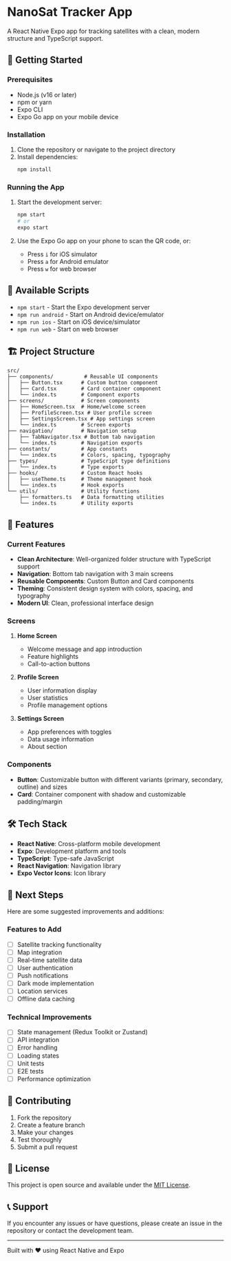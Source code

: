 # NanoSat Tracker App

A React Native Expo app for tracking satellites with a clean, modern structure and TypeScript support.

## 🚀 Getting Started

### Prerequisites

- Node.js (v16 or later)
- npm or yarn
- Expo CLI
- Expo Go app on your mobile device

### Installation

1. Clone the repository or navigate to the project directory
2. Install dependencies:
   ```bash
   npm install
   ```

### Running the App

1. Start the development server:
   ```bash
   npm start
   # or
   expo start
   ```

2. Use the Expo Go app on your phone to scan the QR code, or:
   - Press `i` for iOS simulator
   - Press `a` for Android emulator
   - Press `w` for web browser

## 📱 Available Scripts

- `npm start` - Start the Expo development server
- `npm run android` - Start on Android device/emulator
- `npm run ios` - Start on iOS device/simulator
- `npm run web` - Start on web browser

## 🏗️ Project Structure

```
src/
├── components/          # Reusable UI components
│   ├── Button.tsx      # Custom button component
│   ├── Card.tsx        # Card container component
│   └── index.ts        # Component exports
├── screens/            # Screen components
│   ├── HomeScreen.tsx  # Home/welcome screen
│   ├── ProfileScreen.tsx # User profile screen
│   ├── SettingsScreen.tsx # App settings screen
│   └── index.ts        # Screen exports
├── navigation/         # Navigation setup
│   ├── TabNavigator.tsx # Bottom tab navigation
│   └── index.ts        # Navigation exports
├── constants/          # App constants
│   └── index.ts        # Colors, spacing, typography
├── types/              # TypeScript type definitions
│   └── index.ts        # Type exports
├── hooks/              # Custom React hooks
│   ├── useTheme.ts     # Theme management hook
│   └── index.ts        # Hook exports
└── utils/              # Utility functions
    ├── formatters.ts   # Data formatting utilities
    └── index.ts        # Utility exports
```

## 🎨 Features

### Current Features

- **Clean Architecture**: Well-organized folder structure with TypeScript support
- **Navigation**: Bottom tab navigation with 3 main screens
- **Reusable Components**: Custom Button and Card components
- **Theming**: Consistent design system with colors, spacing, and typography
- **Modern UI**: Clean, professional interface design

### Screens

1. **Home Screen**
   - Welcome message and app introduction
   - Feature highlights
   - Call-to-action buttons

2. **Profile Screen**
   - User information display
   - User statistics
   - Profile management options

3. **Settings Screen**
   - App preferences with toggles
   - Data usage information
   - About section

### Components

- **Button**: Customizable button with different variants (primary, secondary, outline) and sizes
- **Card**: Container component with shadow and customizable padding/margin

## 🛠️ Tech Stack

- **React Native**: Cross-platform mobile development
- **Expo**: Development platform and tools
- **TypeScript**: Type-safe JavaScript
- **React Navigation**: Navigation library
- **Expo Vector Icons**: Icon library

## 🎯 Next Steps

Here are some suggested improvements and additions:

### Features to Add
- [ ] Satellite tracking functionality
- [ ] Map integration
- [ ] Real-time satellite data
- [ ] User authentication
- [ ] Push notifications
- [ ] Dark mode implementation
- [ ] Location services
- [ ] Offline data caching

### Technical Improvements
- [ ] State management (Redux Toolkit or Zustand)
- [ ] API integration
- [ ] Error handling
- [ ] Loading states
- [ ] Unit tests
- [ ] E2E tests
- [ ] Performance optimization

## 🤝 Contributing

1. Fork the repository
2. Create a feature branch
3. Make your changes
4. Test thoroughly
5. Submit a pull request

## 📄 License

This project is open source and available under the [MIT License](LICENSE).

## 📞 Support

If you encounter any issues or have questions, please create an issue in the repository or contact the development team.

---

Built with ❤️ using React Native and Expo 